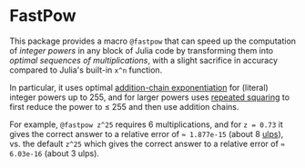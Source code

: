 # FastPow

This package provides a macro `@fastpow` that can speed up
the computation of *integer powers* in any block of Julia code
by transforming them into *optimal sequences of multiplications*,
with a slight sacrifice in accuracy compared to Julia's built-in
`x^n` function.

In particular, it uses optimal [addition-chain exponentiation](https://en.wikipedia.org/wiki/Addition-chain_exponentiation) for (literal) integer powers up to 255, and for larger powers uses [repeated
squaring](https://en.wikipedia.org/wiki/Exponentiation_by_squaring)
to first reduce the power to ≤ 255 and then use addition chains.

For example, `@fastpow z^25` requires 6 multiplications, and for `z = 0.73` it gives the correct answer to a relative error of `≈ 1.877e-15` (about 8 [ulps](https://en.wikipedia.org/wiki/Unit_in_the_last_place)), vs. the default `z^25` which gives the correct answer to a relative error of `≈ 6.03e-16` (about 3 ulps).
